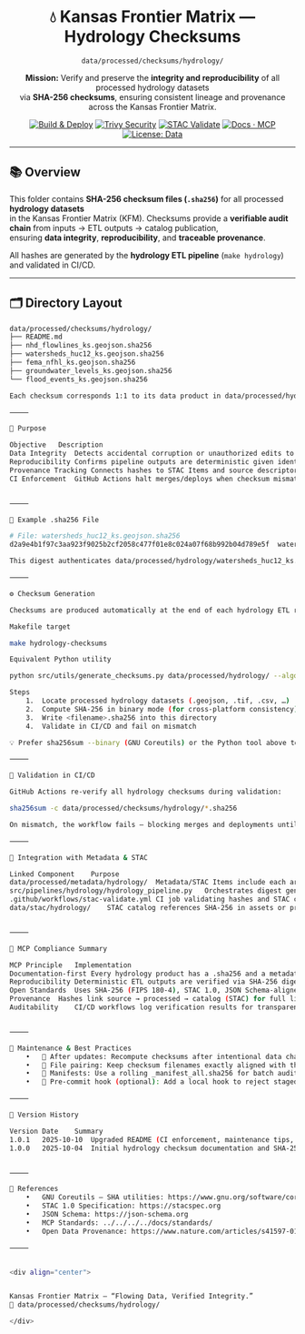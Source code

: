 <div align="center">

# 💧 Kansas Frontier Matrix — Hydrology Checksums  
`data/processed/checksums/hydrology/`

**Mission:** Verify and preserve the **integrity and reproducibility** of all processed hydrology datasets  
via **SHA-256 checksums**, ensuring consistent lineage and provenance across the Kansas Frontier Matrix.

[![Build & Deploy](https://github.com/bartytime4life/Kansas-Frontier-Matrix/actions/workflows/site.yml/badge.svg)](../../../../.github/workflows/site.yml)
[![Trivy Security](https://github.com/bartytime4life/Kansas-Frontier-Matrix/actions/workflows/trivy.yml/badge.svg)](../../../../.github/workflows/trivy.yml)
[![STAC Validate](https://github.com/bartytime4life/Kansas-Frontier-Matrix/actions/workflows/stac-validate.yml/badge.svg)](../../../../.github/workflows/stac-validate.yml)
[![Docs · MCP](https://img.shields.io/badge/Docs-MCP-blue)](../../../../docs/)
[![License: Data](https://img.shields.io/badge/License-CC--BY%204.0-green)](../../../../LICENSE)

</div>

---

## 📚 Overview

This folder contains **SHA-256 checksum files (`.sha256`)** for all processed **hydrology datasets**  
in the Kansas Frontier Matrix (KFM). Checksums provide a **verifiable audit chain** from inputs → ETL outputs → catalog publication,  
ensuring **data integrity**, **reproducibility**, and **traceable provenance**.

All hashes are generated by the **hydrology ETL pipeline** (`make hydrology`) and validated in CI/CD.

---

## 🗂️ Directory Layout

```bash
data/processed/checksums/hydrology/
├── README.md
├── nhd_flowlines_ks.geojson.sha256
├── watersheds_huc12_ks.geojson.sha256
├── fema_nfhl_ks.geojson.sha256
├── groundwater_levels_ks.geojson.sha256
└── flood_events_ks.geojson.sha256

Each checksum corresponds 1:1 to its data product in data/processed/hydrology/ and is re-verified in CI via sha256sum -c.

⸻

🎯 Purpose

Objective	Description
Data Integrity	Detects accidental corruption or unauthorized edits to GeoJSON/COG outputs.
Reproducibility	Confirms pipeline outputs are deterministic given identical inputs/config.
Provenance Tracking	Connects hashes to STAC Items and source descriptors for end-to-end lineage.
CI Enforcement	GitHub Actions halt merges/deploys when checksum mismatches are detected.


⸻

🧮 Example .sha256 File

# File: watersheds_huc12_ks.geojson.sha256
d2a9e4b1f97c3aa923f9025b2cf2058c477f01e8c024a07f68b992b04d789e5f  watersheds_huc12_ks.geojson

This digest authenticates data/processed/hydrology/watersheds_huc12_ks.geojson.

⸻

⚙️ Checksum Generation

Checksums are produced automatically at the end of each hydrology ETL run.

Makefile target

make hydrology-checksums

Equivalent Python utility

python src/utils/generate_checksums.py data/processed/hydrology/ --algo sha256

Steps
	1.	Locate processed hydrology datasets (.geojson, .tif, .csv, …)
	2.	Compute SHA-256 in binary mode (for cross-platform consistency)
	3.	Write <filename>.sha256 into this directory
	4.	Validate in CI/CD and fail on mismatch

💡 Prefer sha256sum --binary (GNU Coreutils) or the Python tool above to avoid platform-specific line-ending issues.

⸻

🔎 Validation in CI/CD

GitHub Actions re-verify all hydrology checksums during validation:

sha256sum -c data/processed/checksums/hydrology/*.sha256

On mismatch, the workflow fails — blocking merges and deployments until the affected dataset is reprocessed and re-hashed.

⸻

🧩 Integration with Metadata & STAC

Linked Component	Purpose
data/processed/metadata/hydrology/	Metadata/STAC Items include each artifact’s SHA-256 digest.
src/pipelines/hydrology/hydrology_pipeline.py	Orchestrates digest generation & verification during ETL.
.github/workflows/stac-validate.yml	CI job validating hashes and STAC compliance on every PR/push.
data/stac/hydrology/	STAC catalog references SHA-256 in assets or properties for provenance.


⸻

🧠 MCP Compliance Summary

MCP Principle	Implementation
Documentation-first	Every hydrology product has a .sha256 and a metadata record.
Reproducibility	Deterministic ETL outputs are verified via SHA-256 digests.
Open Standards	Uses SHA-256 (FIPS 180-4), STAC 1.0, JSON Schema-aligned metadata.
Provenance	Hashes link source → processed → catalog (STAC) for full lineage.
Auditability	CI/CD workflows log verification results for transparent review.


⸻

🧮 Maintenance & Best Practices
	•	🔄 After updates: Recompute checksums after intentional data changes; bump dataset version in metadata.
	•	🧩 File pairing: Keep checksum filenames exactly aligned with their data filenames.
	•	📝 Manifests: Use a rolling _manifest_all.sha256 for batch audits during releases.
	•	🧪 Pre-commit hook (optional): Add a local hook to reject staged changes if checksum pairs are missing or stale.

⸻

📅 Version History

Version	Date	Summary
1.0.1	2025-10-10	Upgraded README (CI enforcement, maintenance tips, MCP/metadata linkage).
1.0.0	2025-10-04	Initial hydrology checksum documentation and SHA-256 files.


⸻

📖 References
	•	GNU Coreutils — SHA utilities: https://www.gnu.org/software/coreutils/manual/html_node/sha2-utilities.html
	•	STAC 1.0 Specification: https://stacspec.org
	•	JSON Schema: https://json-schema.org
	•	MCP Standards: ../../../../docs/standards/
	•	Open Data Provenance: https://www.nature.com/articles/s41597-019-0193-2

⸻


<div align="center">


Kansas Frontier Matrix — “Flowing Data, Verified Integrity.”
📍 data/processed/checksums/hydrology/

</div>
```